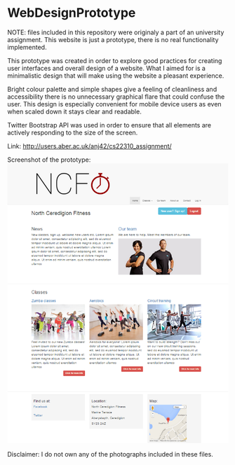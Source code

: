 # WebDesignPrototype


NOTE: files included in this repository were originaly a part of an university assignment. 
This website is just a prototype, there is no real functionality implemented. 


This prototype was created in order to explore good practices for creating user interfaces and overall design of a website. 
What I aimed for is a minimalistic design that will make using the website a pleasant experience. 

Bright colour palette and simple shapes give a feeling of cleanliness and accessibility there is no unnecessary graphical flare
that could confuse the user. This design is especially convenient for mobile device users as even when scaled down it stays 
clear and readable. 

Twitter Bootstrap API was used in order to ensure that all elements are actively responding to the size of the screen. 


Link: http://users.aber.ac.uk/anj42/cs22310_assignment/

Screenshot of the prototype:
![digital_preview](https://raw.githubusercontent.com/anj42/WebDesignPrototype/master/screenshot.png)



Disclaimer: I do not own any of the photographs included in these files. 
